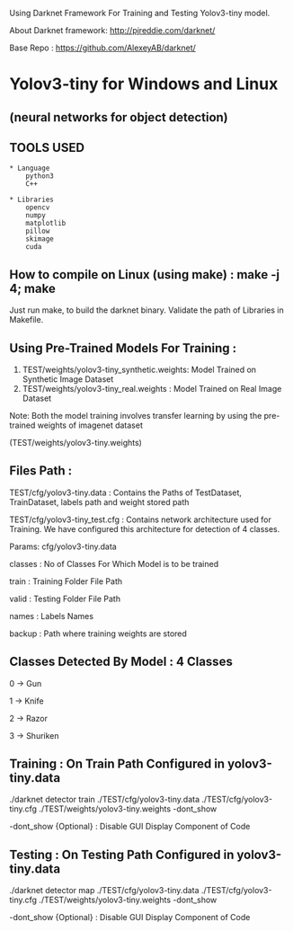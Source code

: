 Using Darknet Framework For Training and Testing Yolov3-tiny model.

About Darknet framework: http://pjreddie.com/darknet/

Base Repo              : https://github.com/AlexeyAB/darknet/


# Yolov3-tiny for Windows and Linux

## (neural networks for object detection)

## TOOLS USED
    * Language
        python3
        C++
        
    * Libraries
        opencv
        numpy
        matplotlib
        pillow
        skimage
        cuda


## How to compile on Linux (using make) : make -j 4; make

Just run make, to build the darknet binary. Validate the path of Libraries in Makefile.

## Using Pre-Trained Models For Training :
1) TEST/weights/yolov3-tiny_synthetic.weights: Model Trained on Synthetic Image Dataset
2) TEST/weights/yolov3-tiny_real.weights     : Model Trained on Real Image Dataset
   
Note: Both the model training involves transfer learning by using the pre-trained weights of imagenet dataset 

(TEST/weights/yolov3-tiny.weights)

## Files Path :
TEST/cfg/yolov3-tiny.data     : Contains the Paths of TestDataset, TrainDataset, labels path and weight stored path

TEST/cfg/yolov3-tiny_test.cfg : Contains network architecture used for Training. We have configured this architecture 
                                for detection of 4 classes.
                                
Params: cfg/yolov3-tiny.data

classes : No of Classes For Which Model is to be trained 

train   : Training Folder File Path

valid   : Testing Folder File Path

names   : Labels Names

backup  : Path where training weights are stored


                                
## Classes Detected By Model : 4 Classes
0 -> Gun

1 -> Knife

2 -> Razor

3 -> Shuriken


## Training : On Train Path Configured in yolov3-tiny.data

./darknet detector train ./TEST/cfg/yolov3-tiny.data ./TEST/cfg/yolov3-tiny.cfg  ./TEST/weights/yolov3-tiny.weights -dont_show 

-dont_show {Optional} : Disable GUI Display Component of Code 


## Testing : On Testing Path Configured in yolov3-tiny.data

./darknet detector map ./TEST/cfg/yolov3-tiny.data  ./TEST/cfg/yolov3-tiny.cfg  ./TEST/weights/yolov3-tiny.weights -dont_show

-dont_show {Optional} : Disable GUI Display Component of Code 



```
